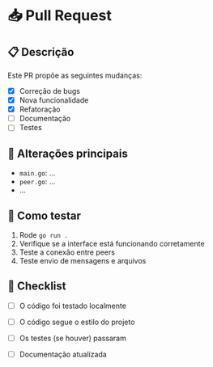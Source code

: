 # 📥 Pull Request

## 📋 Descrição

<!-- Descreva brevemente o que foi feito neste PR -->
Este PR propõe as seguintes mudanças:

- [x] Correção de bugs
- [x] Nova funcionalidade
- [x] Refatoração
- [ ] Documentação
- [ ] Testes

## 🔧 Alterações principais

<!-- Liste aqui os arquivos modificados ou adicionados -->
- `main.go`: ...
- `peer.go`: ...
- ...

## 🧪 Como testar

1. Rode `go run .`
2. Verifique se a interface está funcionando corretamente
3. Teste a conexão entre peers
4. Teste envio de mensagens e arquivos

## 📎 Checklist

- [ ] O código foi testado localmente
- [ ] O código segue o estilo do projeto
- [ ] Os testes (se houver) passaram
- [ ] Documentação atualizada

